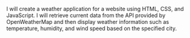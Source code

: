 
I will create a weather application for a website using HTML, CSS, and JavaScript. I will retrieve current data from the API provided by OpenWeatherMap and then display weather information such as temperature, humidity, and wind speed based on the specified city.

